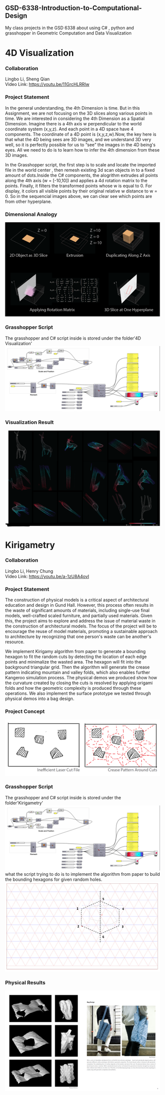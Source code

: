 ## GSD-6338-Introduction-to-Computational-Design
My class projects in the GSD 6338 about using C# , python and grasshopper in Geometric Computation and Data Visualization 
# 4D Visualization
### Collaboration
Lingbo Li, Sheng Qian  
Video Link: https://youtu.be/11GrcHLRRIw

### Project Statement
In the general understanding, the 4th Dimension is time. But in this Assignment, we are not focusing on the 3D slices along various points in time. We are interested in   considering the 4th Dimension as a Spatial Dimension. Imagine there is a 4th axis w perpendicular to the world coordinate system (x,y,z). And each point in a 4D space    have 4 components. The coordinate of a 4D point is (x,y,z,w).Now, the key here is that what the 4D being sees are 3D images, and we understand 3D very well, so it is   perfectly possible for us to “see” the images in the 4D being's eyes. All we need to do is to learn how to infer the 4th dimension from these 3D images.  
  
In the Grasshopper script, the first step is to scale and locate the imported file in the world center , then remesh existing 3d scan objects in to a fixed amount of  dots.Inside the C# components, the alogrithm extrudes all points along the 4th axis (w = [-10,10]) and applies a 4d rotation matrix to the points. Finally, it filters  the transformed points whose w is equal to 0. For display, it colors all visible points by their original relative w distance to w = 0. So in the sequencial images  above, we can clear see which points are from other hyperplane.
  
### Dimensional Analogy
![analogy](https://github.com/shuhanmomo/GSD-6338-Introduction-to-Computational-Design/blob/f8fefb0260214ccbb1d26c64a9bdf10edfbd723d/img/4d-mechanism.png)
### Grasshopper Script
The grasshopper and C# script inside is stored under the folder'4D Visualization'
![4dscript](https://github.com/shuhanmomo/GSD-6338-Introduction-to-Computational-Design/blob/f8fefb0260214ccbb1d26c64a9bdf10edfbd723d/img/4d-script.png)
### Visualization Result
![4dvisualization](https://github.com/shuhanmomo/GSD-6338-Introduction-to-Computational-Design/blob/f8fefb0260214ccbb1d26c64a9bdf10edfbd723d/img/4d-transformation.png)

# Kirigametry
### Collaboration
Lingbo Li, Henry Chung  
Video Link: https://youtu.be/a-1zU8A4ovI

### Project Statement
The construction of physical models is a critical aspect of architectural education and design in Gund Hall. However, this process often results in the waste of significant amounts of materials, including single-use final models, well-crafted scaled furniture, and partially used materials. Given this, the project aims to explore and address the issue of material waste in the construction of architectural models. The focus of the project will be to encourage the reuse of model materials, promoting a sustainable approach to architecture by recognizing that one person's waste can be another's resource.
  
We implement Kirigamy algorithm from paper to generate a bounding hexagon to fit the random cuts by detecting the location of each edge points and minimalize the wasted area. The hexagon will fit into the background triangular grid. Then the algorithm will generate the crease pattern indicating mountain and valley folds, which also enables further Kangeroo simulation process. The physical demos we produced show how the curvature created by closing the cuts is resolved by applying origami folds and how the geometric complexity is produced through these operations. We also implement the surface prototype we tested through physical demos into a bag design.
  
### Project Concept
![kiri concept](https://github.com/shuhanmomo/GSD-6338-Introduction-to-Computational-Design/blob/93844bebb3600069c0a92ae05628ed4ef3ef472d/img/kirigamy-concept.png)
### Grasshopper Script
The grasshopper and C# script inside is stored under the folder'Kirigametry'
![kiri script](https://github.com/shuhanmomo/GSD-6338-Introduction-to-Computational-Design/blob/93844bebb3600069c0a92ae05628ed4ef3ef472d/img/4d-script.png)
what the script trying to do is to implement the algorithm from paper to build the bounding hexagons for given random holes.  
![kiri hexagon](https://github.com/shuhanmomo/GSD-6338-Introduction-to-Computational-Design/blob/93844bebb3600069c0a92ae05628ed4ef3ef472d/img/kirigamy-crease.jpg)
### Physical Results
![kiri physical](https://github.com/shuhanmomo/GSD-6338-Introduction-to-Computational-Design/blob/851ff2019981477247571f9e05d76e55907d511f/img/kirigamy-result.png)
  
  
  





